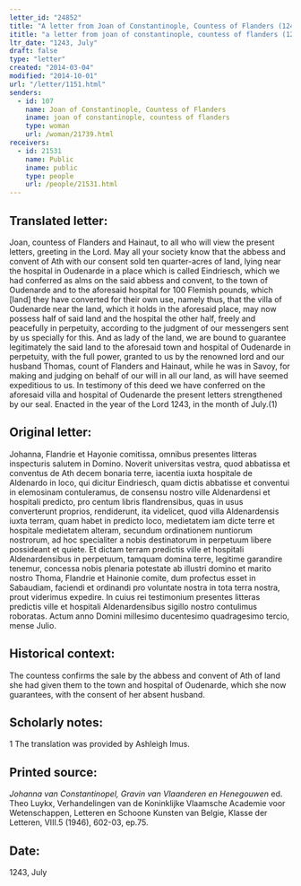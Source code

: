 ```yaml
---
letter_id: "24852"
title: "A letter from Joan of Constantinople, Countess of Flanders (1243, July)"
ititle: "a letter from joan of constantinople, countess of flanders (1243, july)"
ltr_date: "1243, July"
draft: false
type: "letter"
created: "2014-03-04"
modified: "2014-10-01"
url: "/letter/1151.html"
senders:
  - id: 107
    name: Joan of Constantinople, Countess of Flanders
    iname: joan of constantinople, countess of flanders
    type: woman
    url: /woman/21739.html
receivers:
  - id: 21531
    name: Public
    iname: public
    type: people
    url: /people/21531.html
---
```

<h2> Translated letter:</h2>Joan, countess of Flanders and Hainaut, to all who will view the present letters, greeting in the Lord.
	May all your society know that the abbess and convent of Ath with our consent sold ten quarter-acres of land, lying near the hospital in Oudenarde in a place which is called Eindriesch, which we had conferred as alms on the said abbess and convent, to the town of Oudenarde and to the aforesaid hospital for 100 Flemish pounds, which [land] they have converted for their own use, namely thus, that the villa of Oudenarde near the land, which it holds in the aforesaid place, may now possess half of said land and the hospital the other half, freely and peacefully in perpetuity, according to the judgment of our messengers sent by us specially for this.
	And as lady of the land, we are bound to guarantee legitimately the said land to the aforesaid town and hospital of Oudenarde in perpetuity, with the full power, granted to us by the renowned lord and our husband Thomas, count of Flanders and Hainaut, while he was in Savoy, for making and judging on behalf of our will in all our land, as will have seemed expeditious to us.
	In testimony of this deed we have conferred on the aforesaid villa and hospital of Oudenarde the present letters strengthened by our seal.
	Enacted in the year of the Lord 1243, in the month of July.(1)
<h2 class="mt-4"> Original letter:</h2>Johanna, Flandrie et Hayonie  comitissa, omnibus  presentes litteras inspecturis salutem in Domino.
Noverit universitas vestra, quod abbatissa et conventus de Ath  decem bonaria  terre, iacentia iuxta hospitale de Aldenardo in loco, qui dicitur Eindriesch, quam dictis abbatisse et conventui in elemosinam contuleramus, de consensu nostro ville Aldenardensi et hospitali predicto, pro centum libris flandrensibus, quas in usus converterunt proprios, rendiderunt, ita videlicet, quod villa Aldenardensis iuxta terram, quam habet in predicto loco, medietatem iam dicte terre et hospitale medietatem alteram, secundum ordinationem nuntiorum nostrorum, ad hoc specialiter a nobis destinatorum in perpetuum libere possideant et quiete.
Et dictam terram predictis ville et hospitali Aldenardensibus in perpetuum, tamquam domina terre, legitime garandire tenemur, concessa nobis plenaria potestate ab illustri domino et marito nostro Thoma, Flandrie et Hainonie comite, dum profectus esset in Sabaudiam, faciendi et ordinandi pro voluntate nostra in tota terra nostra, prout viderimus expedire.
In cuius rei testimonium presentes litteras predictis ville et hospitali Aldenardensibus sigillo nostro contulimus roboratas.
Actum anno Domini millesimo ducentesimo quadragesimo tercio, mense Julio.
<h2 class="mt-4"> Historical context:</h2>The countess confirms the sale by the abbess and convent of Ath of land she had given them to the town and hospital of Oudenarde, which she now guarantees, with the consent of her absent husband.
<h2 class="mt-4"> Scholarly notes:</h2>1 The translation was provided by Ashleigh Imus.
<h2 class="mt-4"> Printed source:</h2><p><em>Johanna van Constantinopel, Gravin van Vlaanderen en Henegouwen</em> ed. Theo Luykx, Verhandelingen van de Koninklijke Vlaamsche Academie voor Wetenschappen, Letteren en Schoone Kunsten van Belgie, Klasse der Letteren, VIII.5 (1946), 602-03, ep.75.</p><h2 class="mt-4"> Date:</h2>1243, July